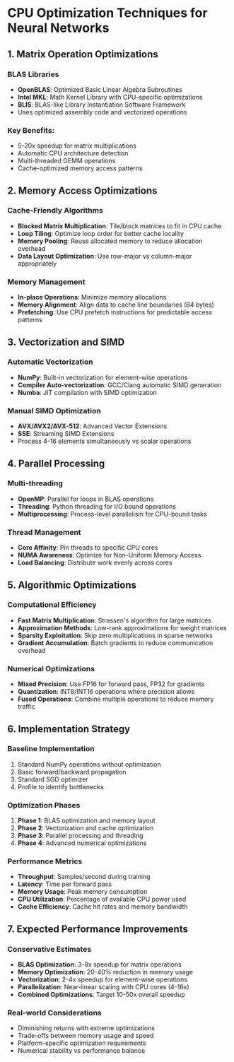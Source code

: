 # CPU Optimization Techniques for Neural Networks

## 1. Matrix Operation Optimizations

### BLAS Libraries
- **OpenBLAS**: Optimized Basic Linear Algebra Subroutines
- **Intel MKL**: Math Kernel Library with CPU-specific optimizations
- **BLIS**: BLAS-like Library Instantiation Software Framework
- Uses optimized assembly code and vectorized operations

### Key Benefits:
- 5-20x speedup for matrix multiplications
- Automatic CPU architecture detection
- Multi-threaded GEMM operations
- Cache-optimized memory access patterns

## 2. Memory Access Optimizations

### Cache-Friendly Algorithms
- **Blocked Matrix Multiplication**: Tile/block matrices to fit in CPU cache
- **Loop Tiling**: Optimize loop order for better cache locality
- **Memory Pooling**: Reuse allocated memory to reduce allocation overhead
- **Data Layout Optimization**: Use row-major vs column-major appropriately

### Memory Management
- **In-place Operations**: Minimize memory allocations
- **Memory Alignment**: Align data to cache line boundaries (64 bytes)
- **Prefetching**: Use CPU prefetch instructions for predictable access patterns

## 3. Vectorization and SIMD

### Automatic Vectorization
- **NumPy**: Built-in vectorization for element-wise operations
- **Compiler Auto-vectorization**: GCC/Clang automatic SIMD generation
- **Numba**: JIT compilation with SIMD optimization

### Manual SIMD Optimization
- **AVX/AVX2/AVX-512**: Advanced Vector Extensions
- **SSE**: Streaming SIMD Extensions
- Process 4-16 elements simultaneously vs scalar operations

## 4. Parallel Processing

### Multi-threading
- **OpenMP**: Parallel for loops in BLAS operations
- **Threading**: Python threading for I/O bound operations
- **Multiprocessing**: Process-level parallelism for CPU-bound tasks

### Thread Management
- **Core Affinity**: Pin threads to specific CPU cores
- **NUMA Awareness**: Optimize for Non-Uniform Memory Access
- **Load Balancing**: Distribute work evenly across cores

## 5. Algorithmic Optimizations

### Computational Efficiency
- **Fast Matrix Multiplication**: Strassen's algorithm for large matrices
- **Approximation Methods**: Low-rank approximations for weight matrices
- **Sparsity Exploitation**: Skip zero multiplications in sparse networks
- **Gradient Accumulation**: Batch gradients to reduce communication overhead

### Numerical Optimizations
- **Mixed Precision**: Use FP16 for forward pass, FP32 for gradients
- **Quantization**: INT8/INT16 operations where precision allows
- **Fused Operations**: Combine multiple operations to reduce memory traffic

## 6. Implementation Strategy

### Baseline Implementation
1. Standard NumPy operations without optimization
2. Basic forward/backward propagation
3. Standard SGD optimizer
4. Profile to identify bottlenecks

### Optimization Phases
1. **Phase 1**: BLAS optimization and memory layout
2. **Phase 2**: Vectorization and cache optimization  
3. **Phase 3**: Parallel processing and threading
4. **Phase 4**: Advanced numerical optimizations

### Performance Metrics
- **Throughput**: Samples/second during training
- **Latency**: Time per forward pass
- **Memory Usage**: Peak memory consumption
- **CPU Utilization**: Percentage of available CPU power used
- **Cache Efficiency**: Cache hit rates and memory bandwidth

## 7. Expected Performance Improvements

### Conservative Estimates
- **BLAS Optimization**: 3-8x speedup for matrix operations
- **Memory Optimization**: 20-40% reduction in memory usage
- **Vectorization**: 2-4x speedup for element-wise operations
- **Parallelization**: Near-linear scaling with CPU cores (4-16x)
- **Combined Optimizations**: Target 10-50x overall speedup

### Real-world Considerations
- Diminishing returns with extreme optimizations
- Trade-offs between memory usage and speed
- Platform-specific optimization requirements
- Numerical stability vs performance balance